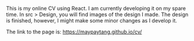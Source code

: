 This is my online CV using React. I am currently developing it on my spare time. In src > Design, you will find images of the design I made. The design is finished, however, I might make some minor changes as I develop it.

The link to the page is: https://maypaytang.github.io/cv/

